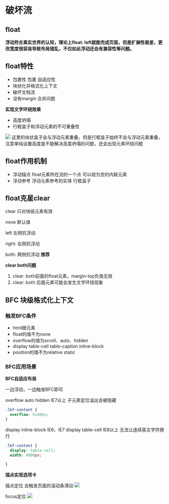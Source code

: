 # 破坏流
## float
**浮动符合真实世界的认知，理论上float: left就能完成页面，但是扩展性极差，更改宽度很容易导致布局错乱，不仅如此浮动还会有兼容性等问题。**

## float特性
* 包裹性 包裹 自适应性
* 块状化并格式化上下文
* 破坏文档流
* 没有margin  合并问题

**实现文字环绕效果**
* 高度坍塌
* 行框盒子和浮动元素的不可重叠性


![](https://user-gold-cdn.xitu.io/2019/5/4/16a8198fa8bd2e4a?w=373&h=172&f=png&s=27204)
这里的块状盒子会与浮动元素重叠，但是行框盒子始终不会与浮动元素重叠，注意单纯设置高度是不能解决高度坍塌的问题，还会出现元素环绕问题


## float作用机制
* 浮动描点 float元素所在流的一个点  可以视为空的内联元素
* 浮动参考 浮动元素参考的实体 行框盒子

## float克星clear
clear 只对块级元素有效

none 默认值  

left 左侧抗浮动 

right: 右侧抗浮动

both: 两侧抗浮动 **推荐**

**clear both问题**
1. clear: both前面的float元素，margin-top负值无效
2. clear: both 后面元素可能会发生文字环绕现象 


## BFC 块级格式化上下文

###  触发BFC条件

* html根元素
* float的值不为none
* overflow的值为scroll、auto、hidden
* display table-cell table-caption inline-block
* position的值不为relative static

### BFC应用场景

**BFC自适应布局**

一边浮动，一边触发BFC即可

overflow auto hidden IE7以上  子元素定位溢出会被隐藏
```css
.lbf-content {
  overflow: hidden;
}
```
display inline-block IE6、IE7
display table-cell IE8以上
无法让连续英文字符换行
```css
.lbf-content {
  display: table-cell;
  width: 9999px;

}
```

**描点实现选项卡**

描点定位 会触发页面的滚动条滑动
![](https://user-gold-cdn.xitu.io/2019/5/4/16a81d0f4e678d62?w=603&h=644&f=png&s=76168)

focus定位
![](https://user-gold-cdn.xitu.io/2019/5/4/16a81d374a5189e0?w=859&h=924&f=png&s=103271)




